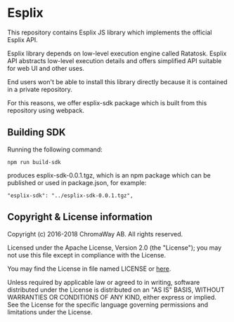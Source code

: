 # Esplix

This repository contains Esplix JS library which implements the official Esplix API.

Esplix library depends on low-level execution engine called Ratatosk. Esplix API abstracts low-level execution details and offers
simplified API suitable for web UI and other uses.

End users won't be able to install this library directly because it is contained in a private repository.

For this reasons, we offer esplix-sdk package which is built from this repository using webpack.

## Building SDK

Running the following command:

    npm run build-sdk
    
produces esplix-sdk-0.0.1.tgz, which is an npm package which can be published or used in package.json, for example:

    "esplix-sdk": "../esplix-sdk-0.0.1.tgz",

## Copyright & License information

Copyright (c) 2016-2018 ChromaWay AB. All rights reserved.

Licensed under the Apache License, Version 2.0 (the "License");
you may not use this file except in compliance with the License.

You may find the License in file named LICENSE or [here](http://www.apache.org/licenses/LICENSE-2.0).

Unless required by applicable law or agreed to in writing, software
distributed under the License is distributed on an "AS IS" BASIS,
WITHOUT WARRANTIES OR CONDITIONS OF ANY KIND, either express or implied.
See the License for the specific language governing permissions and
limitations under the License.

